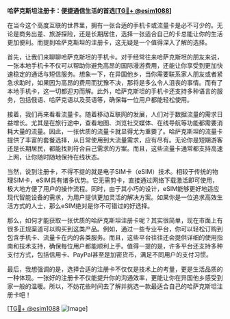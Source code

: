 **哈萨克斯坦注册卡：便捷通信生活的首选[[TG💪+ @esim1088](https://t.me/s/esim1088)]**

在当今这个高度互联的世界里，拥有一张合适的手机卡或流量卡是必不可少的。无论是商务出差、旅游探险，还是长期居住，选择一张适合自己的卡总能让你的生活更加便利。而提到哈萨克斯坦的注册卡，这无疑是一个值得深入了解的选择。

首先，让我们来聊聊哈萨克斯坦的手机卡。对于经常往来哈萨克斯坦的朋友来说，一张本地手机卡不仅可以帮助你避免高昂的国际漫游费用，还能让你享受到更加快速稳定的通话与短信服务。想象一下，在异国他乡，当你需要联系家人朋友或者紧急求助时，如果因为高昂的费用而犹豫不决，那将是多么令人沮丧的事情。而有了本地手机卡，这一切都迎刃而解。此外，哈萨克斯坦的手机卡还支持多种语言的服务，包括俄语、哈萨克语以及英语等，确保每一位用户都能轻松使用。

接着，我们再来看看流量卡。随着移动互联网的发展，人们对于数据流量的需求日益增长。尤其是在旅行途中，查看地图、浏览社交媒体、在线导航等功能都需要消耗大量的流量。因此，一张优质的流量卡就显得尤为重要了。哈萨克斯坦的流量卡提供了丰富的套餐选择，从日常使用到大流量需求，应有尽有。无论你是短期游客还是长期居民，都能找到符合自己需求的方案。而且，这些流量卡通常都支持高速上网，让你随时随地保持在线状态。

当然，说到注册卡，不得不提的就是电子SIM卡（eSIM）技术。相较于传统的物理SIM卡，eSIM具有诸多优势。它无需剪卡，直接通过网络下载激活即可使用，极大地方便了用户的操作流程。同时，由于其小巧的设计，eSIM能够更好地适应现代智能设备的需求，为用户提供更加灵活的解决方案。如果你是一位追求高效生活方式的人士，那么eSIM绝对是你不可错过的好选择。

那么，如何才能获取一张优质的哈萨克斯坦注册卡呢？其实很简单，现在市面上有很多正规渠道可以购买到这类产品。例如，通过一些专业平台，你可以轻松订购到包含手机卡、流量卡在内的各类服务。而且，这些平台往往还会提供详细的使用指南和技术支持，确保每位用户都能顺利上手。值得一提的是，许多平台还支持多种支付方式，包括信用卡、PayPal甚至是加密货币，满足不同用户的支付习惯。

最后，我想强调的是，选择合适的注册卡不仅仅是技术上的考量，更是生活品质的一种体现。一张好的注册卡不仅能提升你的沟通效率，更能让你在异国他乡感受到家一般的温暖。所以，不妨花些时间去了解并挑选一款最适合自己的哈萨克斯坦注册卡吧！

[[TG💪+ @esim1088](https://t.me/s/esim1088) ![Image](https://i.postimg.cc/4NQfJmqS/Snipaste-2025-05-13-00-14-12.png)]